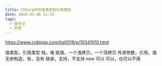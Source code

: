 ```yaml
---
title: CSharp中的值类型和引用类型
date: 2024-01-06 21:19
tags:
  - 随手记
  - 所想
---
```


https://www.cnblogs.com/jjg0519/p/10341010.html

值类型，引用类型
栈，堆
赋值，一个浅拷贝，一个深拷贝
传递参数，引用，值
无参构造，有，没有
继承，支持，不支持
new 可以 可以，也可以不用
